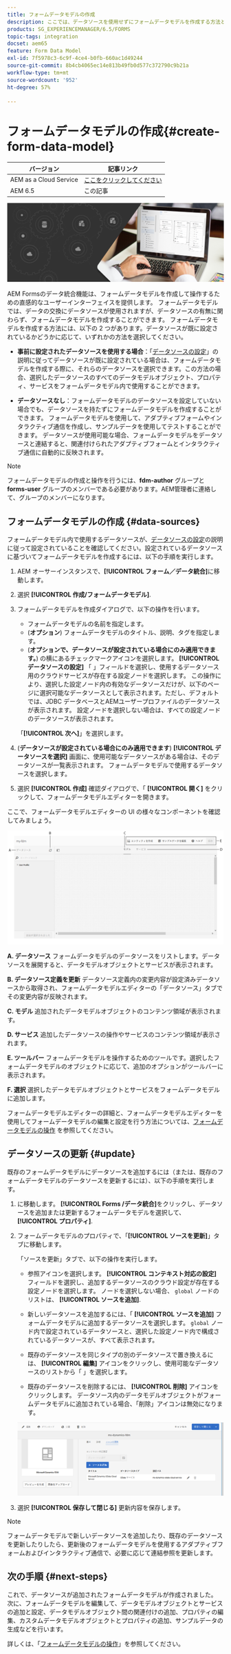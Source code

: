 ```yaml
---
title: フォームデータモデルの作成
description: ここでは、データソースを使用せずにフォームデータモデルを作成する方法と、既に設定されているデータソースを使用してフォームデータモデルを作成する方法について説明します。
products: SG_EXPERIENCEMANAGER/6.5/FORMS
topic-tags: integration
docset: aem65
feature: Form Data Model
exl-id: 7f5978c3-6c9f-4ce4-b0fb-660ac1d49244
source-git-commit: 8b4cb4065ec14e813b49fb0d577c372790c9b21a
workflow-type: tm+mt
source-wordcount: '952'
ht-degree: 57%

---
```


# フォームデータモデルの作成{#create-form-data-model}

| バージョン | 記事リンク |
| -------- | ---------------------------- |
| AEM as a Cloud Service | [ここをクリックしてください](https://experienceleague.adobe.com/docs/experience-manager-cloud-service/content/forms/integrate/use-form-data-model/create-form-data-models.html?lang=ja) |
| AEM 6.5 | この記事 |


![hero-image](do-not-localize/data-integration.png)

AEM Formsのデータ統合機能は、フォームデータモデルを作成して操作するための直感的なユーザーインターフェイスを提供します。 フォームデータモデルでは、データの交換にデータソースが使用されますが、データソースの有無に関わらず、フォームデータモデルを作成することができます。 フォームデータモデルを作成する方法には、以下の 2 つがあります。データソースが既に設定されているかどうかに応じて、いずれかの方法を選択してください。

* **事前に設定されたデータソースを使用する場合**：「[データソースの設定](../../forms/using/configure-data-sources.md)」の説明に従ってデータソースが既に設定されている場合は、フォームデータモデルを作成する際に、それらのデータソースを選択できます。この方法の場合、選択したデータソースのすべてのデータモデルオブジェクト、プロパティ、サービスをフォームデータモデル内で使用することができます。

* **データソースなし**：フォームデータモデルのデータソースを設定していない場合でも、データソースを持たずにフォームデータモデルを作成することができます。 フォームデータモデルを使用して、アダプティブフォームやインタラクティブ通信を作成し、サンプルデータを使用してテストすることができます。 データソースが使用可能な場合、フォームデータモデルをデータソースと連結すると、関連付けられたアダプティブフォームとインタラクティブ通信に自動的に反映されます。

>[!NOTE]
>
>フォームデータモデルの作成と操作を行うには、**fdm-author** グループと **forms-user** グループのメンバーである必要があります。AEM管理者に連絡して、グループのメンバーになります。

## フォームデータモデルの作成 {#data-sources}

フォームデータモデル内で使用するデータソースが、[データソースの設定](../../forms/using/configure-data-sources.md)の説明に従って設定されていることを確認してください。設定されているデータソースに基づいてフォームデータモデルを作成するには、以下の手順を実行します。

1. AEM オーサーインスタンスで、**[!UICONTROL フォーム／データ統合]**&#x200B;に移動します。
1. 選択 **[!UICONTROL 作成/フォームデータモデル]**.
1. フォームデータモデルを作成ダイアログで、以下の操作を行います。

   * フォームデータモデルの名前を指定します。
   * (**オプション**) フォームデータモデルのタイトル、説明、タグを指定します。
   * (**オプションで、データソースが設定されている場合にのみ適用できます。**) の横にあるチェックマークアイコンを選択します。 **[!UICONTROL データソースの設定]** 「 」フィールドを選択し、使用するデータソース用のクラウドサービスが存在する設定ノードを選択します。 この操作により、選択した設定ノード内の有効なデータソースだけが、以下のページに選択可能なデータソースとして表示されます。ただし、デフォルトでは、JDBC データベースとAEMユーザープロファイルのデータソースが表示されます。 設定ノードを選択しない場合は、すべての設定ノードのデータソースが表示されます。

   「**[!UICONTROL 次へ]**」を選択します。

1. (**データソースが設定されている場合にのみ適用できます**) **[!UICONTROL データソースを選択]** 画面に、使用可能なデータソースがある場合は、そのデータソースが一覧表示されます。 フォームデータモデルで使用するデータソースを選択します。
1. 選択 **[!UICONTROL 作成]** 確認ダイアログで、「 **[!UICONTROL 開く]** をクリックして、フォームデータモデルエディターを開きます。

ここで、フォームデータモデルエディターの UI の様々なコンポーネントを確認してみましょう。

![RESTful サービス、AEM ユーザープロファイル、RDBMS という 3 つのデータソースが含まれているフォームデータモデル](assets/fdm-ui.png)

**A. データソース** フォームデータモデルのデータソースをリストします。データソースを展開すると、データモデルオブジェクトとサービスが表示されます。

**B. データソース定義を更新** データソース定義内の変更内容が設定済みデータソースから取得され、フォームデータモデルエディターの「データソース」タブでその変更内容が反映されます。

**C. モデル** 追加されたデータモデルオブジェクトのコンテンツ領域が表示されます。

**D. サービス** 追加したデータソースの操作やサービスのコンテンツ領域が表示されます。

**E. ツールバー** フォームデータモデルを操作するためのツールです。選択したフォームデータモデルのオブジェクトに応じて、追加のオプションがツールバーに表示されます。

**F. 選択** 選択したデータモデルオブジェクトとサービスをフォームデータモデルに追加します。

フォームデータモデルエディターの詳細と、フォームデータモデルエディターを使用してフォームデータモデルの編集と設定を行う方法については、[フォームデータモデルの操作](../../forms/using/work-with-form-data-model.md) を参照してください。

## データソースの更新 {#update}

既存のフォームデータモデルにデータソースを追加するには（または、既存のフォームデータモデルのデータソースを更新するには）、以下の手順を実行します。

1. に移動します。 **[!UICONTROL Forms /データ統合]**&#x200B;をクリックし、データソースを追加または更新するフォームデータモデルを選択して、 **[!UICONTROL プロパティ]**.
1. フォームデータモデルのプロパティで、「**[!UICONTROL ソースを更新]**」タブに移動します。

   「ソースを更新」タブで、以下の操作を実行します。

   * 参照アイコンを選択します。 **[!UICONTROL コンテキスト対応の設定]** フィールドを選択し、追加するデータソースのクラウド設定が存在する設定ノードを選択します。 ノードを選択しない場合、 `global` ノードのリストは、 **[!UICONTROL ソースを追加]**.

   * 新しいデータソースを追加するには、「 **[!UICONTROL ソースを追加]** フォームデータモデルに追加するデータソースを選択します。 `global` ノード内で設定されているデータソースと、選択した設定ノード内で構成されているデータソースが、すべて表示されます。

   * 既存のデータソースを同じタイプの別のデータソースで置き換えるには、 **[!UICONTROL 編集]** アイコンをクリックし、使用可能なデータソースのリストから「 」を選択します。
   * 既存のデータソースを削除するには、 **[!UICONTROL 削除]** アイコンをクリックします。 データソース内のデータモデルオブジェクトがフォームデータモデルに追加されている場合、「削除」アイコンは無効になります。

   ![fdm-properties](assets/fdm-properties.png)

1. 選択 **[!UICONTROL 保存して閉じる]** 更新内容を保存します。

>[!NOTE]
>
>フォームデータモデルで新しいデータソースを追加したり、既存のデータソースを更新したりしたら、更新後のフォームデータモデルを使用するアダプティブフォームおよびインタラクティブ通信で、必要に応じて連結参照を更新します。

## 次の手順 {#next-steps}

これで、データソースが追加されたフォームデータモデルが作成されました。 次に、フォームデータモデルを編集して、データモデルオブジェクトとサービスの追加と設定、データモデルオブジェクト間の関連付けの追加、プロパティの編集、カスタムデータモデルオブジェクトとプロパティの追加、サンプルデータの生成などを行います。

詳しくは、「[フォームデータモデルの操作](../../forms/using/work-with-form-data-model.md)」を参照してください。

